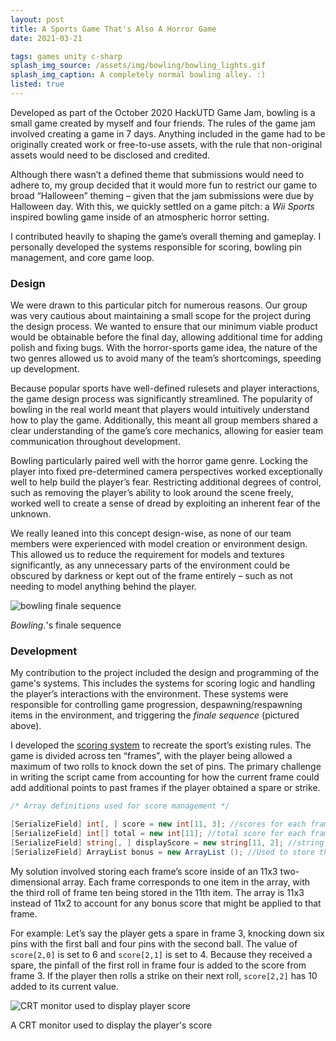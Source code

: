 ```yaml
---
layout: post
title: A Sports Game That's Also A Horror Game
date: 2021-03-21

tags: games unity c-sharp
splash_img_source: /assets/img/bowling/bowling_lights.gif
splash_img_caption: A completely normal bowling alley. :)
listed: true
---
```


Developed as part of the October 2020 HackUTD Game Jam, bowling is a small game created by myself and four friends. The rules of the game jam involved creating a game in 7 days. Anything included in the game had to be originally created work or free-to-use assets, with the rule that non-original assets would need to be disclosed and credited.

Although there wasn’t a defined theme that submissions would need to adhere to, my group decided that it would more fun to restrict our game to broad “Halloween” theming – given that the jam submissions were due by Halloween day. With this, we quickly settled on a game pitch: a *Wii Sports* inspired bowling game inside of an atmospheric horror setting.

I contributed heavily to shaping the game’s overall theming and gameplay. I personally developed the systems responsible for scoring, bowling pin management, and core game loop. 

### Design
We were drawn to this particular pitch for numerous reasons. Our group was very cautious about maintaining a small scope for the project during the design process. We wanted to ensure that our minimum viable product would be obtainable before the final day, allowing additional time for adding polish and fixing bugs. With the horror-sports game idea, the nature of the two genres allowed us to avoid many of the team’s shortcomings, speeding up development.

Because popular sports have well-defined rulesets and player interactions, the game design process was significantly streamlined. The popularity of bowling in the real world meant that players would intuitively understand how to play the game. Additionally, this meant all group members shared a clear understanding of the game’s core mechanics, allowing for easier team communication throughout development.

Bowling particularly paired well with the horror game genre. Locking the player into fixed pre-determined camera perspectives worked exceptionally well to help build the player’s fear. Restricting additional degrees of control, such as removing the player’s ability to look around the scene freely, worked well to create a sense of dread by exploiting an inherent fear of the unknown.

We really leaned into this concept design-wise, as none of our team members were experienced with model creation or environment design. This allowed us to reduce the requirement for models and textures significantly, as any unnecessary parts of the environment could be obscured by darkness or kept out of the frame entirely – such as not needing to model anything behind the player.  

<div>
<img src="{{ site.url }}/assets/img/bowling/bowling_red.png" alt="bowling finale sequence">
<p class="text-muted caption"><i>Bowling.</i>'s finale sequence</p>
</div>

### Development
My contribution to the project included the design and programming of the game's systems. This includes the systems for scoring logic and handling the player’s interactions with the environment. These systems were responsible for controlling game progression, despawning/respawning items in the environment, and triggering the *finale sequence* (pictured above).

I developed the [scoring system](https://github.com/arsylvester/bowling./blob/master/Assets/Scripts/scoreMaster.cs) to recreate the sport’s existing rules. The game is divided across ten “frames”, with the player being allowed a maximum of two rolls to knock down the set of pins.  The primary challenge in writing the script came from accounting for how the current frame could add additional points to past frames if the player obtained a spare or strike.

```C#
/* Array definitions used for score management */

[SerializeField] int[, ] score = new int[11, 3]; //scores for each frame including bonus rolls
[SerializeField] int[] total = new int[11]; //total score for each frame. Used for dispay on HUD
[SerializeField] string[, ] displayScore = new string[11, 2]; //string representations of roll scores. Used for dispay on CRT
[SerializeField] ArrayList bonus = new ArrayList (); //Used to store the array indexes for bonus rolls
```

My solution involved storing each frame’s score inside of an 11x3 two-dimensional array. Each frame corresponds to one item in the array, with the third roll of frame ten being stored in the 11th item. The array is 11x3 instead of 11x2 to account for any bonus score that might be applied to that frame. 

For example: Let’s say the player gets a spare in frame 3, knocking down six pins with the first ball and four pins with the second ball. The value of `score[2,0]` is set to 6 and `score[2,1]` is set to 4. Because they received a spare, the pinfall of the first roll in frame four is added to the score from frame 3. If the player then rolls a strike on their next roll, `score[2,2]` has 10 added to its current value.

<div>
<img src="{{ site.url }}/assets/img/bowling/bowling_crt_2.gif" alt="CRT monitor used to display player score">
<p class="text-muted caption">A CRT monitor used to display the player's score</p>
</div>